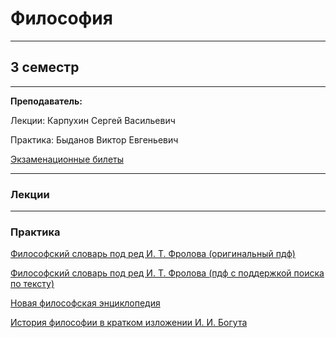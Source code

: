 # Философия
____________
## 3 семестр
___________
**Преподаватель:**

Лекции: Карпухин Сергей Васильевич 

Практика: Быданов Виктор Евгеньевич

[Экзаменационные билеты](../Files/Philosophy/Билеты_философия.jpg) 
________
### Лекции
_________
### Практика
[Философский словарь под ред И. Т. Фролова (оригинальный пдф)](../Files/Philosophy/%5BPod_red._I.T.Frolova%5D_Filosofsky_slovar_-_7-e_izd(BookSee.org).pdf)

[Философский словарь под ред И. Т. Фролова (пдф с поддержкой поиска по тексту)](../Files/Philosophy/Filosofskiy_slovar_searchable.pdf)

[Новая философская энциклопедия](https://iphlib.ru/library/collection/newphilenc/browse/CL1)

[История философии в кратком изложении И. И. Богута](../Files/Philosophy/1997_hist_phil_kratk_izl.pdf)
